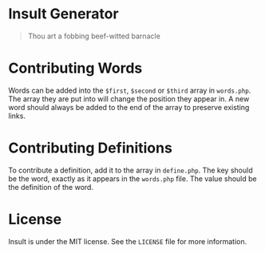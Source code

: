 # Insult Generator
> Thou art a fobbing beef-witted barnacle

# Contributing Words
Words can be added into the `$first`, `$second` or `$third` array in `words.php`. The array they are put into will change the position they appear in. A new word should always be added to the end of the array to preserve existing links.

# Contributing Definitions
To contribute a definition, add it to the array in `define.php`. The key should be the word, exactly as it appears in the `words.php` file. The value should be the definition of the word.

# License
Insult is under the MIT license. See the `LICENSE` file for more information.
